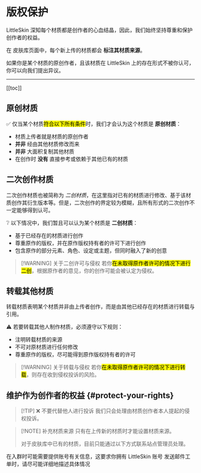 <script setup>
import { faCopyright, faArchive } from '@fortawesome/free-solid-svg-icons'
</script>

# 版权保护

LittleSkin 深知每个材质都是创作者的心血结晶，因此，我们始终坚持尊重和保护创作者的权益。

在 <BSSection><FA :icon="faArchive" /> 皮肤库</BSSection>页面中，每个新上传的材质都会 **标注其材质来源**。

<NCard title="🙋 维护作为创作者的权益" link="#protect-your-rights">
如果你是某个材质的原创作者，且该材质在 LittleSkin 上的存在形式不被你认可，你可以向我们提出异议。
</NCard>

---

[[toc]]

## 原创材质

✅ 仅当某个材质<mark>符合以下所有条件</mark>时，我们才会认为这个材质是 **原创材质**：

- 材质上传者就是材质的原创作者 <Badge type="tip" text="✨ 非常重要" />
- **并非** 经由其他材质修改而来
- **并非** 大面积复制其他材质
- 在创作时 **没有** 直接参考或依赖于其他已有的材质

## 二次创作材质

二次创作材质也被简称为 _二创材质_，在这里指对已有的材质进行修改、基于该材质创作其衍生版本等。但是，二次创作的界定较为模糊，且所有形式的二次创作不一定能够得到认可。

❔ 以下情况中，我们暂且可以认为某个材质是 **二创材质**：

- 基于已经存在的材质进行创作
- 尊重原作的版权，并在原作版权持有者的许可下进行创作
- 包含原作的部分元素、角色、设定或主题，但同时融入了新的创意

> [!WARNING] 关于二创许可与侵权
> 若你<mark>在未取得原作者许可的情况下进行二创</mark>，根据原作者的意见，你的创作可能会被认定为侵权。

## 转载其他材质

转载材质表明某个材质并非由上传者创作，而是由其他已经存在的材质进行转载与引用。

⚠️ 若要转载其他人制作材质，必须遵守以下规则：

- 注明转载材质的来源
- 不可对原材质进行任何修改
- 尊重原作的版权，尽可能得到原作版权持有者的许可

> [!WARNING] 关于转载与侵权
> 若你<mark>在未取得原作者许可的情况下进行转载</mark>，则存在收到侵权投诉的风险。

## 维护作为创作者的权益 {#protect-your-rights}

> [!TIP] ❌ 不要代替他人进行投诉
我们只会处理由材质创作者本人提起的侵权投诉。

> [!NOTE] 补充材质来源
> 只有在上传新的材质时才能设置材质来源。
>
> 对于皮肤库中已有的材质，目前只能通过以下方式联系站点管理员处理。

<NCard title="🙋 加入用户交流群" link="/user-group" >
在入群时可能需要提供账号有关信息，这要求你拥有 LittleSkin 账号
</NCard>
<NCard title="📬️ 通过邮件发送工单" link="/email" >
发送邮件工单时，请尽可能详细地描述具体情况
</NCard>
